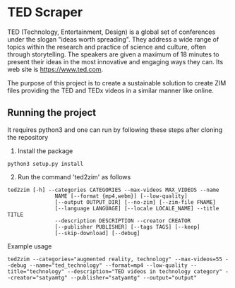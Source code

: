 # TED Scraper

TED (Technology, Entertainment, Design) is a global set of conferences under the slogan "ideas worth spreading". They address a wide range of topics within the research and practice of science and culture, often through storytelling. The speakers are given a maximum of 18 minutes to present their ideas in the most innovative and engaging ways they can. Its web site is https://www.ted.com.

The purpose of this project is to create a sustainable solution to create ZIM files providing the TED and TEDx videos in a similar manner like online.

## Running the project

It requires python3 and one can run by following these steps after cloning the repository

1. Install the package

```
python3 setup.py install
```

2. Run the command 'ted2zim' as follows

```
ted2zim [-h] --categories CATEGORIES --max-videos MAX_VIDEOS --name
               NAME [--format {mp4,webm}] [--low-quality]
               [--output OUTPUT_DIR] [--no-zim] [--zim-file FNAME]
               [--language LANGUAGE] [--locale LOCALE_NAME] --title TITLE
               --description DESCRIPTION --creator CREATOR
               [--publisher PUBLISHER] [--tags TAGS] [--keep]
               [--skip-download] [--debug]

```

Example usage

```
ted2zim --categories="augmented reality, technology" --max-videos=55 --debug --name="ted_technology" --format=mp4 --low-quality --title="technology" --description="TED videos in technology category" --creator="satyamtg" --publisher="satyamtg" --output="output"
```
